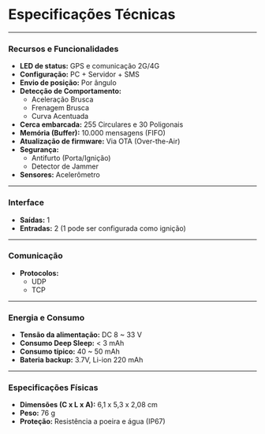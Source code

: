# Especificações Técnicas

---

### Recursos e Funcionalidades

* **LED de status:** GPS e comunicação 2G/4G
* **Configuração:** PC + Servidor + SMS
* **Envio de posição:** Por ângulo
* **Detecção de Comportamento:**
    * Aceleração Brusca
    * Frenagem Brusca
    * Curva Acentuada
* **Cerca embarcada:** 255 Circulares e 30 Poligonais
* **Memória (Buffer):** 10.000 mensagens (FIFO)
* **Atualização de firmware:** Via OTA (Over-the-Air)
* **Segurança:**
    * Antifurto (Porta/Ignição)
    * Detector de Jammer
* **Sensores:** Acelerômetro

---

### Interface

* **Saídas:** 1
* **Entradas:** 2 (1 pode ser configurada como ignição)

---

### Comunicação

* **Protocolos:**
    * UDP
    * TCP

---

### Energia e Consumo

* **Tensão da alimentação:** DC 8 ~ 33 V
* **Consumo Deep Sleep:** < 3 mAh
* **Consumo típico:** 40 ~ 50 mAh
* **Bateria backup:** 3.7V, Li-ion 220 mAh

---

### Especificações Físicas

* **Dimensões (C x L x A):** 6,1 x 5,3 x 2,08 cm
* **Peso:** 76 g
* **Proteção:** Resistência a poeira e água (IP67)
